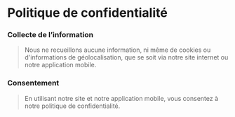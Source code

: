 # Politique de confidentialité

### Collecte de l’information

> Nous ne recueillons aucune information, ni même de cookies ou d'informations de géolocalisation, que se soit via notre 
> site internet ou notre application mobile.


### Consentement

> En utilisant notre site et notre application mobile, vous consentez à notre politique de confidentialité.
	
